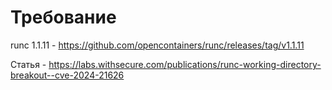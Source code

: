 # Требование
runc 1.1.11 - https://github.com/opencontainers/runc/releases/tag/v1.1.11

Статья - https://labs.withsecure.com/publications/runc-working-directory-breakout--cve-2024-21626